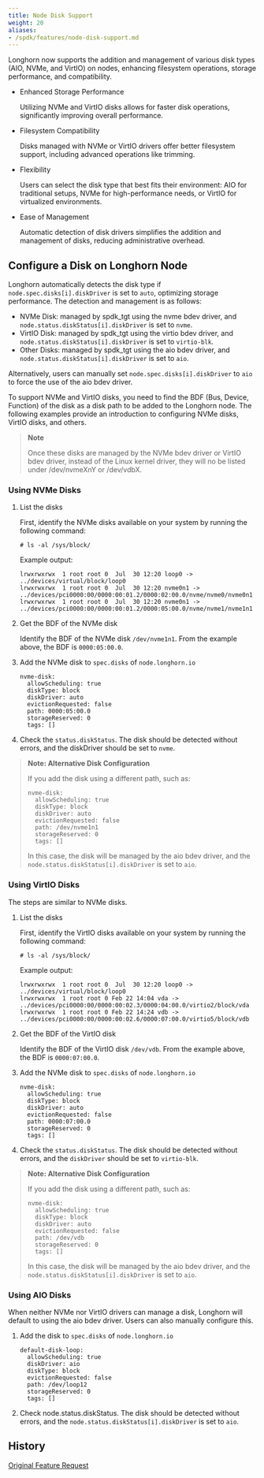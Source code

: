 ```yaml
---
title: Node Disk Support
weight: 20
aliases:
- /spdk/features/node-disk-support.md
---
```


Longhorn now supports the addition and management of various disk types (AIO, NVMe, and VirtIO) on nodes, enhancing filesystem operations, storage performance, and compatibility.

- Enhanced Storage Performance

  Utilizing NVMe and VirtIO disks allows for faster disk operations, significantly improving overall performance.

- Filesystem Compatibility

  Disks managed with NVMe or VirtIO drivers offer better filesystem support, including advanced operations like trimming.

- Flexibility

  Users can select the disk type that best fits their environment: AIO for traditional setups, NVMe for high-performance needs, or VirtIO for virtualized environments.

- Ease of Management

  Automatic detection of disk drivers simplifies the addition and management of disks, reducing administrative overhead.

## Configure a Disk on Longhorn Node

Longhorn automatically detects the disk type if `node.spec.disks[i].diskDriver` is set to `auto`, optimizing storage performance. The detection and management is as follows:

- NVMe Disk: managed by spdk_tgt using the nvme bdev driver, and `node.status.diskStatus[i].diskDriver` is set to `nvme`.
- VirtIO Disk: managed by spdk_tgt using the virtio bdev driver, and `node.status.diskStatus[i].diskDriver` is set to `virtio-blk`.
- Other Disks: managed by spdk_tgt using the aio bdev driver, and `node.status.diskStatus[i].diskDriver` is set to `aio`.

Alternatively, users can manually set `node.spec.disks[i].diskDriver` to `aio` to force the use of the aio bdev driver.

To support NVMe and VirtIO disks, you need to find the BDF (Bus, Device, Function) of the disk as a disk path to be added to the Longhorn node. The following examples provide an introduction to configuring NVMe disks, VirtIO disks, and others.

> **Note**
> 
> Once these disks are managed by the NVMe bdev driver or VirtIO bdev driver, instead of the Linux kernel driver, they will no be listed under /dev/nvmeXnY or /dev/vdbX.

### Using NVMe Disks

1. List the disks

   First, identify the NVMe disks available on your system by running the following command:

   ```
   # ls -al /sys/block/
   ```

   Example output:
   ```
   lrwxrwxrwx  1 root root 0  Jul  30 12:20 loop0 -> ../devices/virtual/block/loop0
   lrwxrwxrwx  1 root root 0  Jul  30 12:20 nvme0n1 -> ../devices/pci0000:00/0000:00:01.2/0000:02:00.0/nvme/nvme0/nvme0n1
   lrwxrwxrwx  1 root root 0  Jul  30 12:20 nvme0n1 -> ../devices/pci0000:00/0000:00:01.2/0000:05:00.0/nvme/nvme1/nvme1n1
   ```

1. Get the BDF of the NVMe disk

   Identify the BDF of the NVMe disk `/dev/nvme1n1`. From the example above, the BDF is `0000:05:00.0`.

1. Add the NVMe disk to `spec.disks` of `node.longhorn.io`

   ```
   nvme-disk:
     allowScheduling: true
     diskType: block
     diskDriver: auto
     evictionRequested: false
     path: 0000:05:00.0
     storageReserved: 0
     tags: []
   ```

1. Check the `status.diskStatus`. The disk should be detected without errors, and the diskDriver should be set to `nvme`.

> **Note: Alternative Disk Configuration**
> 
> If you add the disk using a different path, such as:
> 
>  ```
>  nvme-disk:
>    allowScheduling: true
>    diskType: block
>    diskDriver: auto
>    evictionRequested: false
>    path: /dev/nvme1n1
>    storageReserved: 0
>    tags: []
>  ```
> In this case, the disk will be managed by the aio bdev driver, and the `node.status.diskStatus[i].diskDriver` is set to `aio`.

### Using VirtIO Disks

The steps are similar to NVMe disks.

1. List the disks

   First, identify the VirtIO disks available on your system by running the following command:

   ```
   # ls -al /sys/block/
   ```

   Example output:

   ```
   lrwxrwxrwx  1 root root 0  Jul  30 12:20 loop0 -> ../devices/virtual/block/loop0
   lrwxrwxrwx  1 root root 0 Feb 22 14:04 vda -> ../devices/pci0000:00/0000:00:02.3/0000:04:00.0/virtio2/block/vda
   lrwxrwxrwx  1 root root 0 Feb 22 14:24 vdb -> ../devices/pci0000:00/0000:00:02.6/0000:07:00.0/virtio5/block/vdb
   ```

1. Get the BDF of the VirtIO disk

   Identify the BDF of the VirtIO disk `/dev/vdb`. From the example above, the BDF is `0000:07:00.0`.

1. Add the NVMe disk to `spec.disks` of `node.longhorn.io`

   ```
   nvme-disk:
     allowScheduling: true
     diskType: block
     diskDriver: auto
     evictionRequested: false
     path: 0000:07:00.0
     storageReserved: 0
     tags: []
   ```

1. Check the `status.diskStatus`. The disk should be detected without errors, and the `diskDriver` should be set to `virtio-blk`.

> **Note: Alternative Disk Configuration**
> 
> If you add the disk using a different path, such as:
> 
>  ```
>  nvme-disk:
>    allowScheduling: true
>    diskType: block
>    diskDriver: auto
>    evictionRequested: false
>    path: /dev/vdb
>    storageReserved: 0
>    tags: []
>  ```
> In this case, the disk will be managed by the aio bdev driver, and the `node.status.diskStatus[i].diskDriver` is set to `aio`.


### Using AIO Disks

When neither NVMe nor VirtIO drivers can manage a disk, Longhorn will default to using the aio bdev driver. Users can also manually configure this.

1. Add the disk to `spec.disks` of `node.longhorn.io`

    ```
    default-disk-loop:
      allowScheduling: true
      diskDriver: aio
      diskType: block
      evictionRequested: false
      path: /dev/loop12
      storageReserved: 0
      tags: []
    ```

1. Check node.status.diskStatus. The disk should be detected without errors, and the `node.status.diskStatus[i].diskDriver` is set to `aio`.

## History

[Original Feature Request](https://github.com/longhorn/longhorn/issues/7672)
